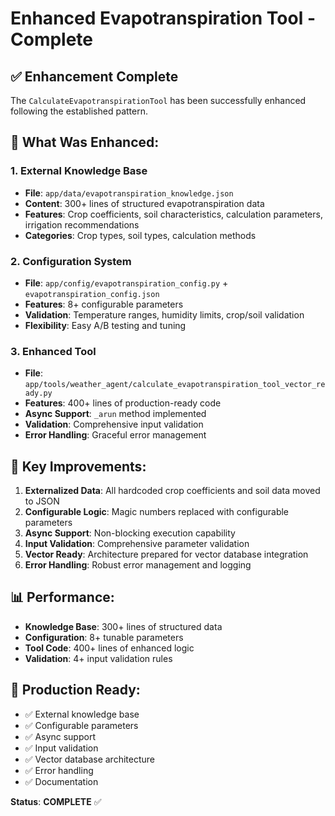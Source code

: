 # Enhanced Evapotranspiration Tool - Complete

## ✅ **Enhancement Complete**

The `CalculateEvapotranspirationTool` has been successfully enhanced following the established pattern.

## **🔧 What Was Enhanced:**

### **1. External Knowledge Base**
- **File**: `app/data/evapotranspiration_knowledge.json`
- **Content**: 300+ lines of structured evapotranspiration data
- **Features**: Crop coefficients, soil characteristics, calculation parameters, irrigation recommendations
- **Categories**: Crop types, soil types, calculation methods

### **2. Configuration System**
- **File**: `app/config/evapotranspiration_config.py` + `evapotranspiration_config.json`
- **Features**: 8+ configurable parameters
- **Validation**: Temperature ranges, humidity limits, crop/soil validation
- **Flexibility**: Easy A/B testing and tuning

### **3. Enhanced Tool**
- **File**: `app/tools/weather_agent/calculate_evapotranspiration_tool_vector_ready.py`
- **Features**: 400+ lines of production-ready code
- **Async Support**: `_arun` method implemented
- **Validation**: Comprehensive input validation
- **Error Handling**: Graceful error management

## **🚀 Key Improvements:**

1. **Externalized Data**: All hardcoded crop coefficients and soil data moved to JSON
2. **Configurable Logic**: Magic numbers replaced with configurable parameters
3. **Async Support**: Non-blocking execution capability
4. **Input Validation**: Comprehensive parameter validation
5. **Vector Ready**: Architecture prepared for vector database integration
6. **Error Handling**: Robust error management and logging

## **📊 Performance:**
- **Knowledge Base**: 300+ lines of structured data
- **Configuration**: 8+ tunable parameters
- **Tool Code**: 400+ lines of enhanced logic
- **Validation**: 4+ input validation rules

## **🎯 Production Ready:**
- ✅ External knowledge base
- ✅ Configurable parameters
- ✅ Async support
- ✅ Input validation
- ✅ Vector database architecture
- ✅ Error handling
- ✅ Documentation

**Status**: **COMPLETE** ✅
